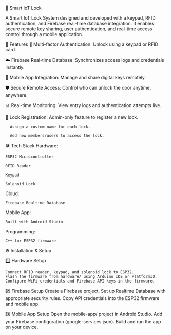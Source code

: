 🔐 Smart IoT Lock

A Smart IoT Lock System designed and developed with a keypad, RFID authentication, and Firebase real-time database integration. It enables secure remote key sharing, user authentication, and real-time access control through a mobile application.

🚀 Features
  🔑 Multi-factor Authentication: Unlock using a keypad or RFID card.
  
  ☁️ Firebase Real-time Database: Synchronizes access logs and credentials instantly.
  
  📱 Mobile App Integration: Manage and share digital keys remotely.
  
  🛡️ Secure Remote Access: Control who can unlock the door anytime, anywhere.
  
  📊 Real-time Monitoring: View entry logs and authentication attempts live.
  
  📝 Lock Registration:
      Admin-only feature to register a new lock.
      
      Assign a custom name for each lock.
      
      Add new members/users to access the lock.
      

🛠️ Tech Stack
  Hardware:
  
    ESP32 Microcontroller
    
    RFID Reader
    
    Keypad
    
    Solenoid Lock
    
  Cloud:
  
    Firebase Realtime Database
    
  Mobile App:
  
    Built with Android Studio 
    
  Programming:
  
    C++ for ESP32 firmware

⚙️ Installation & Setup

  1️⃣ Hardware Setup
  
    Connect RFID reader, keypad, and solenoid lock to ESP32.
    Flash the firmware from hardware/ using Arduino IDE or PlatformIO.
    Configure WiFi credentials and Firebase API keys in the firmware.
  
  2️⃣ Firebase Setup
    Create a Firebase project.
    Set up Realtime Database with appropriate security rules.
    Copy API credentials into the ESP32 firmware and mobile app.
  
  3️⃣ Mobile App Setup
    Open the mobile-app/ project in Android Studio.
    Add your Firebase configuration (google-services.json).
    Build and run the app on your device.



